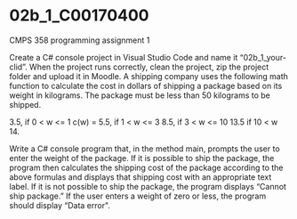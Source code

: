 # 02b_1_C00170400
CMPS 358 programming assignment 1

Create a C# console project in Visual Studio Code and name it “02b_1_your-clid”. When the project
runs correctly, clean the project, zip the project folder and upload it in Moodle.
A shipping company uses the following math function to calculate the cost in dollars of shipping a
package based on its weight in kilograms. The package must be less than 50 kilograms to be
shipped.


3.5, if 0 < w <= 1
c(w) = 5.5, if 1 < w <= 3
8.5, if 3 < w <= 10
13.5 if 10 < w 14.


Write a C# console program that, in the method main, prompts the user to enter the weight of the
package. If it is possible to ship the package, the program then calculates the shipping cost of the
package according to the above formulas and displays that shipping cost with an appropriate text
label. If it is not possible to ship the package, the program displays “Cannot ship package.” If the
user enters a weight of zero or less, the program should display “Data error".
